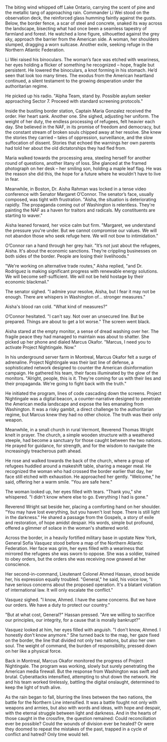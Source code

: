 The biting wind whipped off Lake Ontario, carrying the scent of pine and the metallic tang of approaching rain. Commander Li Wei stood on the observation deck, the reinforced glass humming faintly against the gusts. Below, the border fence, a scar of steel and concrete, snaked its way across the landscape, bisecting what had once been a seamless tapestry of farmland and forest. He watched a lone figure, silhouetted against the grey sky, approach the barrier from the American side. A woman, her shoulders slumped, dragging a worn suitcase. Another exile, seeking refuge in the Northern Atlantic Federation.

Li Wei raised his binoculars. The woman’s face was etched with weariness, her eyes holding a flicker of something he recognized – hope, fragile but persistent. He lowered the binoculars, a knot forming in his stomach. He’d seen that look too many times. The exodus from the American heartland continued, a silent testament to the growing desperation under the authoritarian regime.

He picked up his radio. "Alpha Team, stand by. Possible asylum seeker approaching Sector 7. Proceed with standard screening protocols."

Inside the bustling border station, Captain Maria Gonzalez received the order. Her heart sank. Another one. She sighed, adjusting her uniform. The weight of her duty, the endless processing of refugees, felt heavier each day. She believed in the NAF, in its promise of freedom and democracy, but the constant stream of broken souls chipped away at her resolve. She knew the stories they carried – tales of oppression, surveillance, and the slow suffocation of dissent. Stories that echoed the warnings her own parents had told her about the old dictatorships they had fled from.

Maria walked towards the processing area, steeling herself for another round of questions, another litany of loss. She glanced at the framed photograph on her desk – her smiling son, holding a maple leaf flag. He was the reason she did this, the hope for a future where he wouldn't have to live in fear.

Meanwhile, in Boston, Dr. Aisha Rahman was locked in a tense video conference with Senator Margaret O’Connor. The senator’s face, usually composed, was tight with frustration. "Aisha, the situation is deteriorating rapidly. The propaganda coming out of Washington is relentless. They're painting the NAF as a haven for traitors and radicals. My constituents are starting to waver."

Aisha leaned forward, her voice calm but firm. "Margaret, we understand the pressure you're under. But we cannot compromise our values. We will not abandon those who seek refuge here. We will not bow to intimidation."

O’Connor ran a hand through her grey hair. "It’s not just about the refugees, Aisha. It's about the economic sanctions. They’re crippling businesses on both sides of the border. People are losing their livelihoods."

"We're working on alternative trade routes," Aisha replied, "and Dr. Rodriguez is making significant progress with renewable energy solutions. We will become self-sufficient. We will not be held hostage by their economic blackmail."

The senator sighed. "I admire your resolve, Aisha, but I fear it may not be enough. There are whispers in Washington of… stronger measures."

Aisha's blood ran cold. "What kind of measures?"

O’Connor hesitated. "I can't say. Not over an unsecured line. But be prepared. Things are about to get a lot worse." The screen went black.

Aisha stared at the empty monitor, a sense of dread washing over her. The fragile peace they had managed to maintain was about to shatter. She picked up her phone and dialed Marcus Okafor. "Marcus, I need you to activate Project Nightingale. Now."

In his underground server farm in Montreal, Marcus Okafor felt a surge of adrenaline. Project Nightingale was their last line of defense, a sophisticated network designed to counter the American disinformation campaign. He gathered his team, their faces illuminated by the glow of the monitors. "Alright, people, this is it. They're coming for us with their lies and their propaganda. We're going to fight back with the truth."

He initiated the program, lines of code cascading down the screens. Project Nightingale was a digital beacon, a counter-narrative designed to penetrate the American media landscape and expose the lies emanating from Washington. It was a risky gambit, a direct challenge to the authoritarian regime, but Marcus knew they had no other choice. The truth was their only weapon.

Meanwhile, in a small church in rural Vermont, Reverend Thomas Wright knelt in prayer. The church, a simple wooden structure with a weathered steeple, had become a sanctuary for those caught between the two nations. He prayed for guidance, for strength, and for the wisdom to navigate the increasingly treacherous path ahead.

He rose and walked towards the back of the church, where a group of refugees huddled around a makeshift table, sharing a meager meal. He recognized the woman who had crossed the border earlier that day, her face still etched with exhaustion. He approached her gently. "Welcome," he said, offering her a warm smile. "You are safe here."

The woman looked up, her eyes filled with tears. "Thank you," she whispered. "I didn't know where else to go. Everything I had is gone."

Reverend Wright sat beside her, placing a comforting hand on her shoulder. "You may have lost everything, but you haven't lost hope. There is still light in the darkness." He shared a passage from the Gospels, a story of exile and restoration, of hope amidst despair. His words, simple but profound, offered a glimmer of solace in the woman's shattered world.

Across the border, in a heavily fortified military base in upstate New York, General Sofia Vasquez stood before a map of the Northern Atlantic Federation. Her face was grim, her eyes filled with a weariness that mirrored the refugees she was sworn to oppose. She was a soldier, trained to obey orders, but the orders she was receiving now gnawed at her conscience.

Her second-in-command, Lieutenant Colonel Ahmed Hassan, stood beside her, his expression equally troubled. "General," he said, his voice low, "I have serious concerns about the proposed operation. It's a blatant violation of international law. It will only escalate the conflict."

Vasquez sighed. "I know, Ahmed. I have the same concerns. But we have our orders. We have a duty to protect our country."

"But at what cost, General?" Hassan pressed. "Are we willing to sacrifice our principles, our integrity, for a cause that is morally bankrupt?"

Vasquez looked at him, her eyes filled with anguish. "I don't know, Ahmed. I honestly don't know anymore." She turned back to the map, her gaze fixed on the border, the line that divided not only two nations, but also her own soul. The weight of command, the burden of responsibility, pressed down on her like a physical force.

Back in Montreal, Marcus Okafor monitored the progress of Project Nightingale. The program was working, slowly but surely penetrating the American media firewall. But the response from Washington was swift and brutal. Cyberattacks intensified, attempting to shut down the network. He and his team worked tirelessly, battling the digital onslaught, determined to keep the light of truth alive.

As the rain began to fall, blurring the lines between the two nations, the battle for the Northern Line intensified. It was a battle fought not only with weapons and armies, but also with words and ideas, with hope and despair, with the eternal struggle between light and darkness. And in the hearts of those caught in the crossfire, the question remained: Could reconciliation ever be possible? Could the wounds of division ever be healed? Or were they doomed to repeat the mistakes of the past, trapped in a cycle of conflict and hatred? Only time would tell.